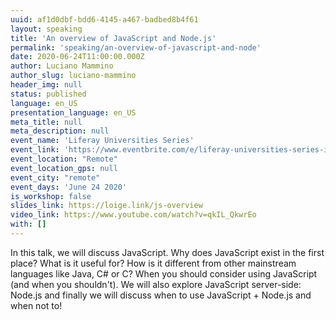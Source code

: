 ```yaml
---
uuid: af1d0dbf-bdd6-4145-a467-badbed8b4f61
layout: speaking
title: 'An overview of JavaScript and Node.js'
permalink: 'speaking/an-overview-of-javascript-and-node'
date: 2020-06-24T11:00:00.000Z
author: Luciano Mammino
author_slug: luciano-mammino
header_img: null
status: published
language: en_US
presentation_language: en_US
meta_title: null
meta_description: null
event_name: 'Liferay Universities Series'
event_link: 'https://www.eventbrite.com/e/liferay-universities-series-introduction-to-javascript-and-liferay-tickets-108873122440'
event_location: "Remote"
event_location_gps: null
event_city: "remote"
event_days: 'June 24 2020'
is_workshop: false
slides_link: https://loige.link/js-overview
video_link: https://www.youtube.com/watch?v=qkIL_QkwrEo
with: []
---
```


In this talk, we will discuss JavaScript. Why does JavaScript exist in the first place? What is it useful for? How is it different from other mainstream languages like Java, C# or C? When you should consider using JavaScript (and when you shouldn't). We will also explore JavaScript server-side: Node.js and finally we will discuss when to use JavaScript + Node.js and when not to!